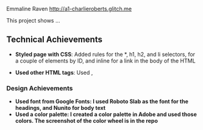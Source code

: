 Emmaline Raven
http://a1-charlieroberts.glitch.me

This project shows ...

## Technical Achievements
- **Styled page with CSS**: Added rules for the *, h1, h2, and li selectors, for a couple of elements by ID, and inline for a link in the body of the HTML
 
- **Used other HTML tags**: Used <a>, <b>

### Design Achievements
- **Used font from Google Fonts**: I used Roboto Slab as the font for the headings, and Nunito for body text
- **Used a color palette**: I created a color palette in Adobe and used those colors. The screenshot of the color wheel is in the repo